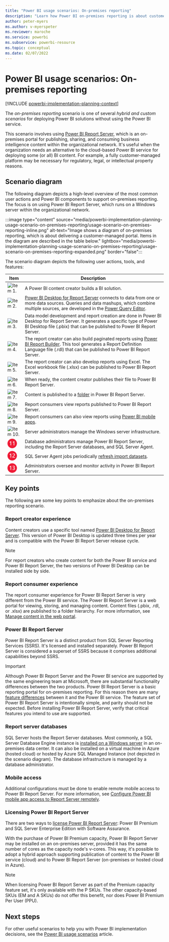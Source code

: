 ```yaml
---
title: "Power BI usage scenarios: On-premises reporting"
description: "Learn how Power BI on-premises reporting is about customer-managed reporting."
author: peter-myers
ms.author: v-myerspeter
ms.reviewer: maroche
ms.service: powerbi
ms.subservice: powerbi-resource
ms.topic: conceptual
ms.date: 02/07/2022
---
```


# Power BI usage scenarios: On-premises reporting

[!INCLUDE [powerbi-implementation-planning-context](includes/powerbi-implementation-planning-context.md)]

The *on-premises reporting* scenario is one of several *hybrid and custom scenarios* for deploying Power BI solutions without using the Power BI service.

This scenario involves using [Power BI Report Server](../report-server/get-started.md), which is an on-premises portal for publishing, sharing, and consuming business intelligence content within the organizational network. It's useful when the organization needs an alternative to the cloud-based Power BI service for deploying some (or all) BI content. For example, a fully customer-managed platform may be necessary for regulatory, legal, or intellectual property reasons.

## Scenario diagram

The following diagram depicts a high-level overview of the most common user actions and Power BI components to support on-premises reporting. The focus is on using Power BI Report Server, which runs on a Windows server within the organizational network.

:::image type="content" source="media/powerbi-implementation-planning-usage-scenario-on-premises-reporting/usage-scenario-on-premises-reporting-inline.png" alt-text="Image shows a diagram of on-premises reporting, which is about delivering a customer-managed portal. Items in the diagram are described in the table below." lightbox="media/powerbi-implementation-planning-usage-scenario-on-premises-reporting/usage-scenario-on-premises-reporting-expanded.png" border="false":::

The scenario diagram depicts the following user actions, tools, and features:

| **Item** | **Description** |
| --- | --- |
| ![Item 1.](media/common/icon-01-red-30x30.png) | A Power BI content creator builds a BI solution. |
| ![Item 2.](media/common/icon-02-red-30x30.png) | [Power BI Desktop for Report Server](../report-server/install-powerbi-desktop.md) connects to data from one or more data sources. Queries and data mashups, which combine multiple sources, are developed in the [Power Query Editor](/power-query/power-query-what-is-power-query). |
| ![Item 3.](media/common/icon-03-red-30x30.png) | Data model development and report creation are done in Power BI Desktop for Report Server. It generates a specific type of Power BI Desktop file (.pbix) that can be published to Power BI Report Server. |
| ![Item 4.](media/common/icon-04-red-30x30.png) | The report creator can also build paginated reports using [Power BI Report Builder](../paginated-reports/report-builder-power-bi.md). This tool generates a Report Definition Language file (.rdl) that can be published to Power BI Report Server. |
| ![Item 5.](media/common/icon-05-red-30x30.png) | The report creator can also develop reports using Excel. The Excel workbook file (.xlsx) can be published to Power BI Report Server. |
| ![Item 6.](media/common/icon-06-red-30x30.png) | When ready, the content creator publishes their file to Power BI Report Server. |
| ![Item 7.](media/common/icon-07-red-30x30.png) | Content is published to a [folder](../report-server/getting-around.md) in Power BI Report Server. |
| ![Item 8.](media/common/icon-08-red-30x30.png) | Report consumers view reports published to Power BI Report Server. |
| ![Item 9.](media/common/icon-09-red-30x30.png) | Report consumers can also view reports using [Power BI mobile apps](../consumer/mobile/mobile-apps-for-mobile-devices.md). |
| ![Item 10.](media/common/icon-10-red-30x30.png) | Server administrators manage the Windows server infrastructure. |
| ![Item 11.](media/common/icon-11-red-30x30.png) | Database administrators manage Power BI Report Server, including the Report Server databases, and SQL Server Agent. |
| ![Item 12.](media/common/icon-12-red-30x30.png) | SQL Server Agent jobs periodically [refresh import datasets](../report-server/configure-scheduled-refresh.md). |
| ![Item 13.](media/common/icon-13-red-30x30.png) | Administrators oversee and monitor activity in Power BI Report Server. |

## Key points

The following are some key points to emphasize about the on-premises reporting scenario.

### Report creator experience

Content creators use a specific tool named [Power BI Desktop for Report Server](https://powerbi.microsoft.com/report-server/). This version of Power BI Desktop is updated three times per year and is compatible with the Power BI Report Server release cycle.

> [!NOTE]
> For report creators who create content for both the Power BI service and Power BI Report Server, the two versions of Power BI Desktop can be installed side by side.

### Report consumer experience

The report consumer experience for Power BI Report Server is very different from the Power BI service. The Power BI Report Server is a web portal for viewing, storing, and managing content. Content files (.pbix, .rdl, or .xlsx) are published to a folder hierarchy. For more information, see [Manage content in the web portal](../report-server/getting-around.md).

### Power BI Report Server

Power BI Report Server is a distinct product from SQL Server Reporting Services (SSRS). It's licensed and installed separately. Power BI Report Server is considered a superset of SSRS because it comprises additional capabilities beyond SSRS.

> [!IMPORTANT]
> Although Power BI Report Server and the Power BI service are supported by the same engineering team at Microsoft, there are substantial functionality differences between the two products. Power BI Report Server is a basic reporting portal for on-premises reporting. For this reason there are many [feature differences](../report-server/compare-report-server-service.md) between it and the Power BI service. The feature set of Power BI Report Server is intentionally simple, and parity should not be expected. Before installing Power BI Report Server, verify that critical features you intend to use are supported.

### Report server databases

SQL Server hosts the Report Server databases. Most commonly, a SQL Server Database Engine instance is [installed on a Windows server](../report-server/system-requirements.md#database-server-version-requirements) in an on-premises data center. It can also be installed on a virtual machine in Azure (hosted cloud) or hosted by Azure SQL Managed Instance (not depicted in the scenario diagram). The database infrastructure is managed by a database administrator.

### Mobile access

Additional configurations must be done to enable remote mobile access to Power BI Report Server. For more information, see [Configure Power BI mobile app access to Report Server remotely](../report-server/configure-powerbi-mobile-apps-remote.md).

### Licensing Power BI Report Server

There are two ways to [license Power BI Report Server](../report-server/get-started.md#licensing-power-bi-report-server): Power BI Premium and SQL Server Enterprise Edition with Software Assurance.

With the purchase of Power BI Premium capacity, Power BI Report Server may be installed on an on-premises server, provided it has the same number of cores as the capacity node's v-cores. This way, it's possible to adopt a hybrid approach supporting publication of content to the Power BI service (cloud) and to Power BI Report Server (on-premises or hosted cloud in Azure).

> [!NOTE]
> When licensing Power BI Report Server as part of the Premium capacity feature set, it's only available with the P SKUs. The other capacity-based SKUs (EM and A SKUs) do not offer this benefit, nor does Power BI Premium Per User (PPU).

## Next steps

For other useful scenarios to help you with Power BI implementation decisions, see the [Power BI usage scenarios](powerbi-implementation-planning-usage-scenario-overview.md) article.
